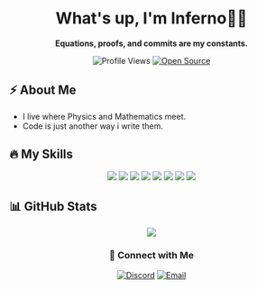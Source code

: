 <h1 align="center">What's up, I'm Inferno👋🏻</h1>

<p align="center">
  <b>Equations, proofs, and commits are my constants. </b> <br>
</p>

<p align="center">
  <img src="https://komarev.com/ghpvc/?username=Inferno&label=Profile%20views&color=ff4500&style=flat" alt="Profile Views" />
  <a href="https://github.com/blazinghawtinferno?tab=repositories">
    <img src="https://img.shields.io/badge/Open%20Source-%E2%9D%A4-orange" alt="Open Source" />
  </a>
</p>


## ⚡ About Me
- I live where Physics and Mathematics meet.
- Code is just another way i write them.

## 🔥 My Skills 

<p align="center"> 

<img src="https://img.shields.io/badge/Python-%233776AB.svg?style=for-the-badge&logo=python&logoColor=white" />
<img src="https://img.shields.io/badge/React-%2361DAFB.svg?style=for-the-badge&logo=react&logoColor=black" />
<img src="https://img.shields.io/badge/C-%23A8B9CC.svg?style=for-the-badge&logo=c&logoColor=black" />
<img src="https://img.shields.io/badge/C++-%2300599C.svg?style=for-the-badge&logo=cplusplus&logoColor=white" />
<img src="https://img.shields.io/badge/C%23-%23239120.svg?style=for-the-badge&logo=csharp&logoColor=white" />
<img src="https://img.shields.io/badge/JavaScript-%23F7DF1E.svg?style=for-the-badge&logo=javascript&logoColor=black" />
<img src="https://img.shields.io/badge/HTML5-%23E34F26.svg?style=for-the-badge&logo=html5&logoColor=white" />
<img src="https://img.shields.io/badge/CSS3-%231572B6.svg?style=for-the-badge&logo=css3&logoColor=white" />


</p>

## 📊 GitHub Stats
<p align="center">
  <img src="https://github-readme-stats.vercel.app/api?username=blazinghawtinferno&show_icons=true&theme=dark" />
</p>

<div align="center">

### 🔗 Connect with Me  

[![Discord](https://img.shields.io/badge/Discord-5865F2?style=for-the-badge&logo=discord&logoColor=white)](https://discord.gg/aJsZen66jH)
[![Email](https://img.shields.io/badge/Email-D14836?style=for-the-badge&logo=gmail&logoColor=white)](https://mail.google.com/mail/?view=cm&fs=1&to=blazinghawtinferno@gmail.com)


</div>





